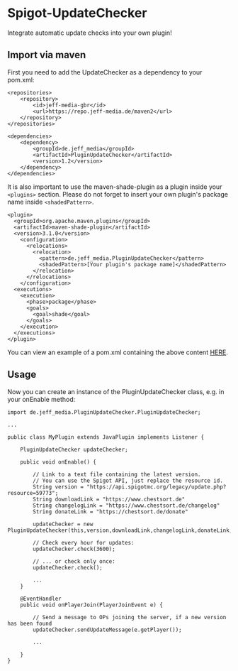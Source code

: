 # Spigot-UpdateChecker
Integrate automatic update checks into your own plugin!

## Import via maven
First you need to add the UpdateChecker as a dependency to your pom.xml:

```
<repositories>
    <repository>
	    <id>jeff-media-gbr</id>
	    <url>https://repo.jeff-media.de/maven2</url>
    </repository>
</repositories>		

<dependencies>
    <dependency>
        <groupId>de.jeff_media</groupId>
	    <artifactId>PluginUpdateChecker</artifactId>
	    <version>1.2</version>
    </dependency>
</dependencies>
```

It is also important to use the maven-shade-plugin as a plugin inside your `<plugins>` section. Please do not forget to insert your own plugin's package name inside `<shadedPattern>`.

```
<plugin>
  <groupId>org.apache.maven.plugins</groupId>
  <artifactId>maven-shade-plugin</artifactId>
  <version>3.1.0</version>
    <configuration>
      <relocations>
        <relocation>
          <pattern>de.jeff_media.PluginUpdateChecker</pattern>
          <shadedPattern>[Your plugin's package name]</shadedPattern>
        </relocation>
      </relocations>
    </configuration>
  <executions>
    <execution>
      <phase>package</phase>
      <goals>
        <goal>shade</goal>
      </goals>
    </execution>
  </executions>
</plugin>
```

You can view an example of a pom.xml containing the above content [HERE](https://github.com/JEFF-Media-GbR/Spigot-UpdateChecker/blob/master/example-pom.xml).

## Usage
Now you can create an instance of the PluginUpdateChecker class, e.g. in your onEnable method:

```
import de.jeff_media.PluginUpdateChecker.PluginUpdateChecker;

...

public class MyPlugin extends JavaPlugin implements Listener {

    PluginUpdateChecker updateChecker;

    public void onEnable() {

        // Link to a text file containing the latest version.
        // You can use the Spigot API, just replace the resource id.
        String version = "https://api.spigotmc.org/legacy/update.php?resource=59773";
        String downloadLink = "https://www.chestsort.de"
        String changelogLink = "https://www.chestsort.de/changelog"
        String donateLink = "https://chestsort.de/donate"

        updateChecker = new PluginUpdateChecker(this,version,downloadLink,changelogLink,donateLink,);

        // Check every hour for updates:
        updateChecker.check(3600);

        // ... or check only once:
        updateChecker.check();

        ...
    }

    @EventHandler
    public void onPlayerJoin(PlayerJoinEvent e) {
    
        // Send a message to OPs joining the server, if a new version has been found
        updateChecker.sendUpdateMessage(e.getPlayer());

        ...

    }
}
```

